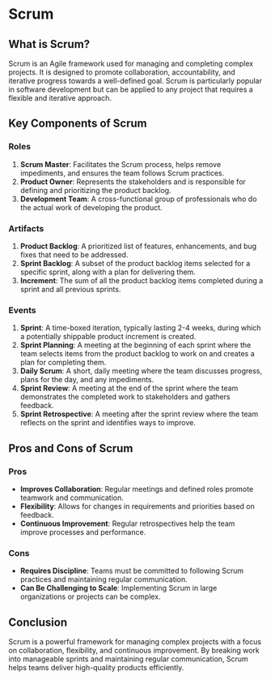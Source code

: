 # Scrum

## What is Scrum?

Scrum is an Agile framework used for managing and completing complex projects. It is designed to promote collaboration, accountability, and iterative progress towards a well-defined goal. Scrum is particularly popular in software development but can be applied to any project that requires a flexible and iterative approach.

## Key Components of Scrum

### Roles

1. **Scrum Master**: Facilitates the Scrum process, helps remove impediments, and ensures the team follows Scrum practices.
2. **Product Owner**: Represents the stakeholders and is responsible for defining and prioritizing the product backlog.
3. **Development Team**: A cross-functional group of professionals who do the actual work of developing the product.

### Artifacts

1. **Product Backlog**: A prioritized list of features, enhancements, and bug fixes that need to be addressed.
2. **Sprint Backlog**: A subset of the product backlog items selected for a specific sprint, along with a plan for delivering them.
3. **Increment**: The sum of all the product backlog items completed during a sprint and all previous sprints.

### Events

1. **Sprint**: A time-boxed iteration, typically lasting 2-4 weeks, during which a potentially shippable product increment is created.
2. **Sprint Planning**: A meeting at the beginning of each sprint where the team selects items from the product backlog to work on and creates a plan for completing them.
3. **Daily Scrum**: A short, daily meeting where the team discusses progress, plans for the day, and any impediments.
4. **Sprint Review**: A meeting at the end of the sprint where the team demonstrates the completed work to stakeholders and gathers feedback.
5. **Sprint Retrospective**: A meeting after the sprint review where the team reflects on the sprint and identifies ways to improve.

## Pros and Cons of Scrum

### Pros
- **Improves Collaboration**: Regular meetings and defined roles promote teamwork and communication.
- **Flexibility**: Allows for changes in requirements and priorities based on feedback.
- **Continuous Improvement**: Regular retrospectives help the team improve processes and performance.

### Cons
- **Requires Discipline**: Teams must be committed to following Scrum practices and maintaining regular communication.
- **Can Be Challenging to Scale**: Implementing Scrum in large organizations or projects can be complex.

## Conclusion

Scrum is a powerful framework for managing complex projects with a focus on collaboration, flexibility, and continuous improvement. By breaking work into manageable sprints and maintaining regular communication, Scrum helps teams deliver high-quality products efficiently.